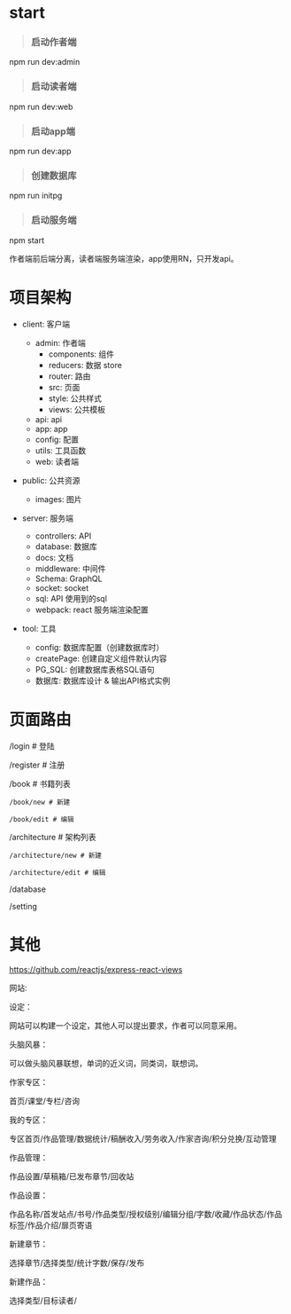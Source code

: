 # start


> ### 启动作者端
npm run dev:admin

> ### 启动读者端
npm run dev:web

> ### 启动app端
npm run dev:app

> ### 创建数据库
npm run initpg

> ### 启动服务端
npm start

作者端前后端分离，读者端服务端渲染，app使用RN，只开发api。

# 项目架构
- client: 客户端
  - admin: 作者端
    - components: 组件
    - reducers: 数据 store
    - router: 路由
    - src: 页面
    - style: 公共样式
    - views: 公共模板
  - api: api
  - app: app
  - config: 配置
  - utils: 工具函数
  - web: 读者端

- public: 公共资源
  - images: 图片

- server: 服务端
  - controllers: API
  - database: 数据库
  - docs: 文档
  - middleware: 中间件
  - Schema: GraphQL
  - socket: socket
  - sql: API 使用到的sql
  - webpack: react 服务端渲染配置

- tool: 工具
  - config: 数据库配置（创建数据库时）
  - createPage: 创建自定义组件默认内容
  - PG_SQL: 创建数据库表格SQL语句
  - 数据库: 数据库设计 & 输出API格式实例


# 页面路由

  /login # 登陆

  /register # 注册

  /book # 书籍列表

    /book/new # 新建

    /book/edit # 编辑

  /architecture # 架构列表

    /architecture/new # 新建

    /architecture/edit # 编辑

  /database

  /setting


# 其他

https://github.com/reactjs/express-react-views

网站:

设定：

网站可以构建一个设定，其他人可以提出要求，作者可以同意采用。

头脑风暴：

可以做头脑风暴联想，单词的近义词，同类词，联想词。


作家专区：

首页/课堂/专栏/咨询

我的专区：

专区首页/作品管理/数据统计/稿酬收入/劳务收入/作家咨询/积分兑换/互动管理

作品管理：

作品设置/草稿箱/已发布章节/回收站

作品设置：

作品名称/首发站点/书号/作品类型/授权级别/编辑分组/字数/收藏/作品状态/作品标签/作品介绍/扉页寄语

新建章节：

选择章节/选择类型/统计字数/保存/发布

新建作品：

选择类型/目标读者/







